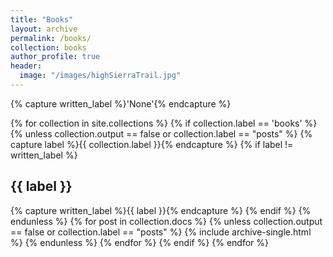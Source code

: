 ```yaml
---
title: "Books"
layout: archive
permalink: /books/
collection: books
author_profile: true
header:
  image: "/images/highSierraTrail.jpg"
---
```


{% capture written_label %}'None'{% endcapture %}

{% for collection in site.collections %}
 {% if collection.label == 'books' %}
  {% unless collection.output == false or collection.label == "posts" %}
    {% capture label %}{{ collection.label }}{% endcapture %}
    {% if label != written_label %}
      <h2 id="{{ label | slugify }}" class="archive__subtitle">{{ label }}</h2>
      {% capture written_label %}{{ label }}{% endcapture %}
    {% endif %}
  {% endunless %}
  {% for post in collection.docs %}
    {% unless collection.output == false or collection.label == "posts" %}
      {% include archive-single.html %}
    {% endunless %}
  {% endfor %}
 {% endif %}
{% endfor %}

